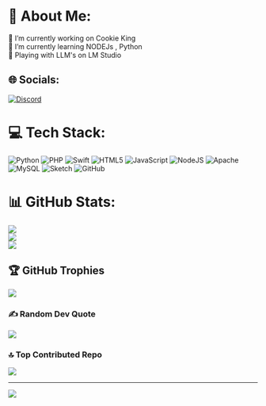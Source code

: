 # 💫 About Me:
🔭 I’m currently working on Cookie King<br>🌱 I’m currently learning NODEJs , Python<br>💬 Playing with LLM's on LM Studio


## 🌐 Socials:
[![Discord](https://img.shields.io/badge/Discord-%237289DA.svg?logo=discord&logoColor=white)](https://discord.gg/bruhitsdrew) 

# 💻 Tech Stack:
![Python](https://img.shields.io/badge/python-3670A0?style=flat-square&logo=python&logoColor=ffdd54) ![PHP](https://img.shields.io/badge/php-%23777BB4.svg?style=flat-square&logo=php&logoColor=white) ![Swift](https://img.shields.io/badge/swift-F54A2A?style=flat-square&logo=swift&logoColor=white) ![HTML5](https://img.shields.io/badge/html5-%23E34F26.svg?style=flat-square&logo=html5&logoColor=white) ![JavaScript](https://img.shields.io/badge/javascript-%23323330.svg?style=flat-square&logo=javascript&logoColor=%23F7DF1E) ![NodeJS](https://img.shields.io/badge/node.js-6DA55F?style=flat-square&logo=node.js&logoColor=white) ![Apache](https://img.shields.io/badge/apache-%23D42029.svg?style=flat-square&logo=apache&logoColor=white) ![MySQL](https://img.shields.io/badge/mysql-4479A1.svg?style=flat-square&logo=mysql&logoColor=white) ![Sketch](https://img.shields.io/badge/Sketch-FFB387?style=flat-square&logo=sketch&logoColor=black) ![GitHub](https://img.shields.io/badge/github-%23121011.svg?style=flat-square&logo=github&logoColor=white)
# 📊 GitHub Stats:
![](https://github-readme-stats.vercel.app/api?username=sonicisdeadtome&theme=dark&hide_border=false&include_all_commits=false&count_private=false)<br/>
![](https://github-readme-streak-stats.herokuapp.com/?user=sonicisdeadtome&theme=dark&hide_border=false)<br/>
![](https://github-readme-stats.vercel.app/api/top-langs/?username=sonicisdeadtome&theme=dark&hide_border=false&include_all_commits=false&count_private=false&layout=compact)

## 🏆 GitHub Trophies
![](https://github-profile-trophy.vercel.app/?username=sonicisdeadtome&theme=dracula&no-frame=false&no-bg=true&margin-w=4)

### ✍️ Random Dev Quote
![](https://quotes-github-readme.vercel.app/api?type=horizontal&theme=dark)

### 🔝 Top Contributed Repo
![](https://github-contributor-stats.vercel.app/api?username=sonicisdeadtome&limit=5&theme=dark&combine_all_yearly_contributions=true)

---
[![](https://visitcount.itsvg.in/api?id=sonicisdeadtome&icon=0&color=10)](https://visitcount.itsvg.in)

<!-- Proudly created with GPRM ( https://gprm.itsvg.in ) -->
